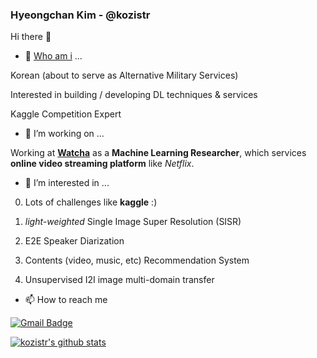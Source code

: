 ### Hyeongchan Kim - @kozistr

Hi there 👋

- 👋 [Who am i](http://kozistr.tech/about) ...

Korean (about to serve as Alternative Military Services)

Interested in building / developing DL techniques & services

Kaggle Competition Expert

- 💼 I’m working on ...

Working at [**Watcha**](https://www.notion.so/watcha/WATCHA-0a7284a6c7224e939be9e8f4af5e8be0) as a **Machine Learning Researcher**, 
which services **online video streaming platform** like *Netflix*.

- 🔭 I’m interested in ...

0. Lots of challenges like **kaggle** :)

1. *light-weighted* Single Image Super Resolution (SISR)

2. E2E Speaker Diarization

3. Contents (video, music, etc) Recommendation System

4. Unsupervised I2I image multi-domain transfer

- 📫 How to reach me

[![Gmail Badge](https://img.shields.io/badge/-Gmail-d14836?style=flat-square&logo=Gmail&logoColor=white&link=mailto:kozistr@gmail.com)](mailto:kozistr@gmail.com)

[![kozistr's github stats](https://github-readme-stats.vercel.app/api?username=kozistr&show_icons=true&hide_border=true)](https://github.com/kozistr)

